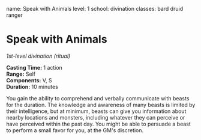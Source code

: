 name: Speak with Animals level: 1 school: divination classes: bard druid ranger

# Speak with Animals
_1st-level divination (ritual)_

**Casting Time:** 1 action    
**Range:** Self    
**Components:** V, S    
**Duration:** 10 minutes

You gain the ability to comprehend and verbally communicate with beasts for the duration. The knowledge and awareness of many beasts is limited by their intelligence, but at minimum, beasts can give you information about nearby locations and monsters, including whatever they can perceive or have perceived within the past day. You might be able to persuade a beast to perform a small favor for you, at the GM's discretion. 
